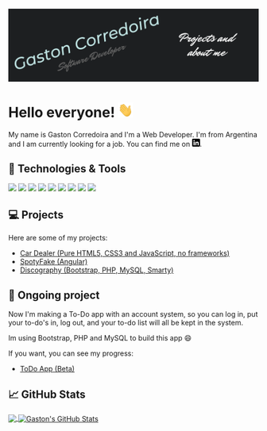 [![Header](https://raw.githubusercontent.com/GastonCorredoira/GastonCorredoira/master/header.png "Header")](https://github.com/GastonCorredoira)

# Hello everyone! <img src="https://raw.githubusercontent.com/GastonCorredoira/GastonCorredoira/master/wave.gif" width="30px" height="30px" />

My name is Gaston Corredoira and I'm a Web Developer. I'm from Argentina and I am currently looking for a job. You can find me on 
[![LinkedIn][3.2]][2].

## 🔧 Technologies & Tools
![](https://img.shields.io/badge/OS-Windows-informational?style=flat&logo=windows&logoColor=white&color=C0E4E3)
![](https://img.shields.io/badge/Editor-Visual_Studio_Code-informational?style=flat&logo=visual-studio-code&logoColor=white&color=C0E4E3)
![](https://img.shields.io/badge/Code-HTML5-informational?style=flat&logo=html5&logoColor=white&color=C0E4E3)
![](https://img.shields.io/badge/Code-CSS3-informational?style=flat&logo=css3&logoColor=white&color=C0E4E3)
![](https://img.shields.io/badge/Code-JavaScript-informational?style=flat&logo=javascript&logoColor=white&color=C0E4E3)
![](https://img.shields.io/badge/Code-PHP-informational?style=flat&logo=php&logoColor=white&color=C0E4E3)
![](https://img.shields.io/badge/Code-Smarty-informational?style=flat&logo=php&logoColor=white&color=C0E4E3)
![](https://img.shields.io/badge/Code-MySQL-informational?style=flat&logo=mysql&logoColor=white&color=C0E4E3)
![](https://img.shields.io/badge/Tools-GitHub-informational?style=flat&logo=github&logoColor=white&color=C0E4E3)

## :computer: Projects

Here are some of my projects:

<!-- BLOG-POST-LIST:START -->
- [Car Dealer (Pure HTML5, CSS3 and JavaScript, no frameworks)](https://github.com/GastonCorredoira/CarDealer)
- [SpotyFake (Angular)](https://github.com/GastonCorredoira/SpotyFake)
- [Discography (Bootstrap, PHP, MySQL, Smarty)](https://github.com/GastonCorredoira/SpotyFake)
<!-- BLOG-POST-LIST:END -->


## :construction: Ongoing project

Now I'm making a To-Do app with an account system, so you can log in, put your to-do's in, log out, and your to-do list will all be kept in the system.

Im using Bootstrap, PHP and MySQL to build this app :smile:

If you want, you can see my progress:

<!-- BLOG-POST-LIST:START -->
- [ToDo App (Beta)](https://github.com/GastonCorredoira/ToDoApp)
<!-- BLOG-POST-LIST:END -->


## &#x1f4c8; GitHub Stats

<a href="https://github.com/GastonCorredoira/GastonCorredoira">
  <img align="center" src="https://github-readme-stats.vercel.app/api/top-langs/?username=GastonCorredoira&title_color=ffffff&text_color=c9cacc&icon_color=2bbc8a&bg_color=1d1f21&langs_count=3" />
</a>
<a href="https://github.com/GastonCorredoira/GastonCorredoira">
  <img align="center" src="https://github-readme-stats.vercel.app/api?username=GastonCorredoira&show_icons=true&line_height=27&count_private=true&title_color=ffffff&text_color=c9cacc&icon_color=2bbc8a&bg_color=1d1f21" alt="Gaston's GitHub Stats" />
</a>   

<!-- icons with padding -->

[1.1]: http://i.imgur.com/tXSoThF.png (twitter icon with padding)
[2.1]: http://i.imgur.com/0o48UoR.png (github icon with padding)

<!-- icons without padding -->

[1.2]: http://i.imgur.com/wWzX9uB.png (twitter icon without padding)
[2.2]: http://i.imgur.com/9I6NRUm.png (github icon without padding)
[3.2]: https://raw.githubusercontent.com/GastonCorredoira/GastonCorredoira/master/linkedin-3-16.png (LinkedIn icon without padding)


<!-- links to your social media accounts -->

[1]: https://github.com/GastonCorredoira
[2]: https://www.linkedin.com/in/gaston-corredoira-612262248/


<!-- Resources -->
<!-- Icons: https://simpleicons.org/ -->
<!-- GitHub Stats: https://github.com/anuraghazra/github-readme-stats -->
<!-- Emojis: https://emojipedia.org/emoji/ -->
<!-- HTML Emojis: https://www.fileformat.info/index.htm -->
<!-- Shields: https://shields.io/ -->
<!-- Awesome GitHub Profile README: https://github.com/abhisheknaiidu/awesome-github-profile-readme -->

